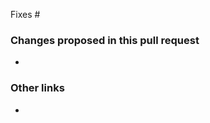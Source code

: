 <!-- Read me before you submit this pull request

First off, thank you for opening this pull request! We do appreciate it.

The requests and models for this client library are generated. We won't be accepting pull requests for those code files. With that said, we do appreciate
it when you open pull requests with the proposed file changes, as we'll use that to help guide us in updating our template files.

-->

<!-- Optional. Set the issues that this pull request fixes. Delete 'Fixes #' if there isn't an issue associated with this pull request. -->
Fixes #

<!-- Required. Provide specifics about what the changes are and why you're proposing these changes. -->
### Changes proposed in this pull request
-

<!-- Optional. Provide related links. This might be other pull requests, code files, StackOverflow posts. Delete this section if it is not used. -->
### Other links

<!-- Is this PR adding a new hand crafted extension class? If so, please update $fileNamesThatShouldNotBeDeleted variable in .azure-pipelines/generate-v1.0-models.yml file, so that it doesn't get deleted by auto generation pipeline.-->
-

